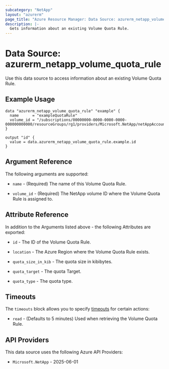 ```yaml
---
subcategory: "NetApp"
layout: "azurerm"
page_title: "Azure Resource Manager: Data Source: azurerm_netapp_volume_quota_rule"
description: |-
  Gets information about an existing Volume Quota Rule.
---
```


# Data Source: azurerm_netapp_volume_quota_rule

Use this data source to access information about an existing Volume Quota Rule.

## Example Usage

```hcl
data "azurerm_netapp_volume_quota_rule" "example" {
  name      = "exampleQuotaRule"
  volume_id = "/subscriptions/00000000-0000-0000-0000-000000000000/resourceGroups/rg1/providers/Microsoft.NetApp/netAppAccounts/account1/capacityPools/pool1/volumes/vol1"
}

output "id" {
  value = data.azurerm_netapp_volume_quota_rule.example.id
}
```

## Argument Reference

The following arguments are supported:

* `name` - (Required) The name of this Volume Quota Rule.

* `volume_id` - (Required) The NetApp volume ID where the Volume Quota Rule is assigned to.

## Attribute Reference

In addition to the Arguments listed above - the following Attributes are exported: 

* `id` - The ID of the Volume Quota Rule.

* `location` - The Azure Region where the Volume Quota Rule exists.

* `quota_size_in_kib` - The quota size in kibibytes.

* `quota_target` - The quota Target.

* `quota_type` - The quota type.

## Timeouts

The `timeouts` block allows you to specify [timeouts](https://developer.hashicorp.com/terraform/language/resources/configure#define-operation-timeouts) for certain actions:

* `read` - (Defaults to 5 minutes) Used when retrieving the Volume Quota Rule.

## API Providers
<!-- This section is generated, changes will be overwritten -->
This data source uses the following Azure API Providers:

* `Microsoft.NetApp` - 2025-06-01

